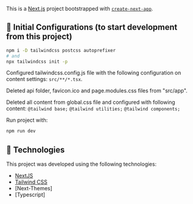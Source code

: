 This is a [Next.js](https://nextjs.org/) project bootstrapped with [`create-next-app`](https://github.com/vercel/next.js/tree/canary/packages/create-next-app).

## 📏 Initial Configurations (to start development from this project)

```bash
npm i -D tailwindcss postcss autoprefixer
# and
npx tailwindcss init -p
```
Configured tailwindcss.config.js file with the following configuration on content settings:  `src/**/*.tsx`.

Deleted api folder, favicon.ico and page.modules.css files from "src/app".

Deleted all content from global.css file and configured with following content:
`@tailwind base;`
`@tailwind utilities;`
`@tailwind components;`

Run project with:
```bash
npm run dev 
```

## 🧪 Technologies

This project was developed using the following technologies:

- [NextJS](https://nextjs.org/)
- [Tailwind CSS](https://tailwindcss.com/)
- [Next-Themes]
- [Typescript]